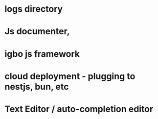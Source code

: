 # logs directory
# Js documenter,
# igbo js framework
# cloud deployment - plugging to nestjs, bun, etc

# Text Editor / auto-completion editor